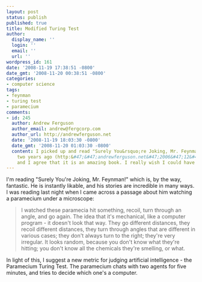 ```yaml
---
layout: post
status: publish
published: true
title: Modified Turing Test
author:
  display_name: ''
  login: ''
  email: ''
  url: ''
wordpress_id: 161
date: '2008-11-19 17:38:51 -0800'
date_gmt: '2008-11-20 00:38:51 -0800'
categories:
- computer science
tags:
- feynman
- turing test
- paramecium
comments:
- id: 245
  author: Andrew Ferguson
  author_email: andrew@fergcorp.com
  author_url: http://andrewferguson.net
  date: '2008-11-19 18:03:30 -0800'
  date_gmt: '2008-11-20 01:03:30 -0800'
  content: I picked up and read "Surely You&rsquo;re Joking, Mr. Feynman!" just about
    two years ago (http:&#47;&#47;andrewferguson.net&#47;2006&#47;12&#47;12&#47;surely-youre-joking&#47;)
    and I agree that it is an amazing book. I really wish I could have met him.
---
```

I'm reading "Surely You're Joking, Mr. Feynman!" which is, by the way, fantastic.  He is instantly likable, and his stories are incredible in many ways.  I was reading last night when I came across a passage about him watching a paramecium under a microscope:

> I watched these paramecia hit something, recoil, turn through an angle, and go again.  The idea that it's mechanical, like a computer program - it doesn't look that way.  They go different distances, they recoil different distances, they turn through angles that are different in various cases; they don't always turn to the right; they're very irregular.  It looks random, because you don't know what they're hitting; you don't know all the chemicals they're smelling, or what.

In light of this, I suggest a new metric for judging artificial intelligence - the Paramecium Turing Test.  The paramecium chats with two agents for five minutes, and tries to decide which one's a computer.

